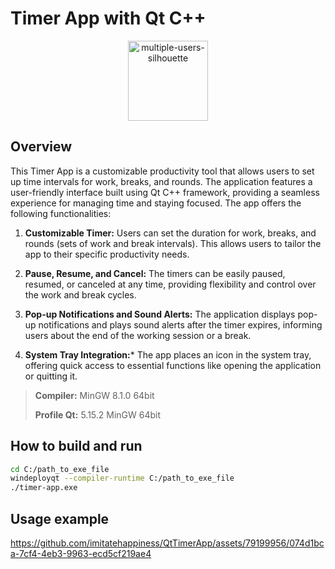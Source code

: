 
# Timer App with Qt C++

<p align="center">
  <a href="https://github.com/imitatehappiness/QtTimerApp">
      <img width="128" alt="multiple-users-silhouette" src="https://cdn-icons-png.flaticon.com/512/2421/2421935.png">
  </a>
  <h3 align="center"></h3>
</p>

## Overview

This Timer App is a customizable productivity tool that allows users to set up time intervals for work, breaks, and rounds. The application features a user-friendly interface built using Qt C++ framework, providing a seamless experience for managing time and staying focused. The app offers the following functionalities:

1. **Customizable Timer:** Users can set the duration for work, breaks, and rounds (sets of work and break intervals). This allows users to tailor the app to their specific productivity needs.

2. **Pause, Resume, and Cancel:** The timers can be easily paused, resumed, or canceled at any time, providing flexibility and control over the work and break cycles.

3. **Pop-up Notifications and Sound Alerts:** The application displays pop-up notifications and plays sound alerts after the timer expires, informing users about the end of the working session or a break.

4. **System Tray Integration:*** The app places an icon in the system tray, offering quick access to essential functions like opening the application or quitting it.

>**Compiler:**  MinGW 8.1.0 64bit
>
>**Profile Qt:**  5.15.2 MinGW 64bit

## How to build and run

``` bash
cd C:/path_to_exe_file
windeployqt --compiler-runtime C:/path_to_exe_file
./timer-app.exe
```
## Usage example
https://github.com/imitatehappiness/QtTimerApp/assets/79199956/074d1bca-7cf4-4eb3-9963-ecd5cf219ae4



